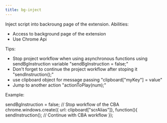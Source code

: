 ```yaml
---
title: bg-inject
---
```


Inject script into backroung page of the extension. Abilities:

*   Access to background page of the extension
*   Use Chrome Api

Tips:

*   Stop project workflow when using asynchronous functions using sendBgInstruction variable "sendBgInstruction = false;"
*   Don't forget to continue the project workflow after stoping it "sendInstruction();"
*   use clipboard object for message passing "clipboard\["myKey"\] = value"
*   Jump to another action "actionToPlay(num);"

Example:

sendBgInstruction = false;  // Stop workflow of the CBA
chrome.windows.create({ url: clipboard["scrAlias"]}, function(){
	sendInstruction();  // Continue with CBA workflow
});

